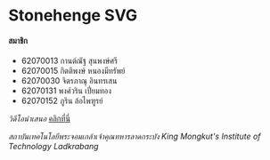 # Stonehenge SVG

#### สมาชิก

* 62070013 กานต์ณัฐ สุนพงษ์ศรี
* 62070015 กิตติพงษ์ หนองมีทรัพย์
* 62070030 จิตรภาณุ อินทรเสน
* 62070131 พงศ์วริน เปี่ยมทอง
* 62070152 ภูริน ล้อไพฑูรย์

*วิดีโอนำเสนอ* [คลิกที่นี่](https://www.youtube.com/watch?v=biFWz3F04wg&feature=youtu.be)

*สถาบันเทคโนโลยีพระจอมเกล้าเจ้าคุณทหารลาดกระบัง*
*King Mongkut's Institute of Technology Ladkrabang*
